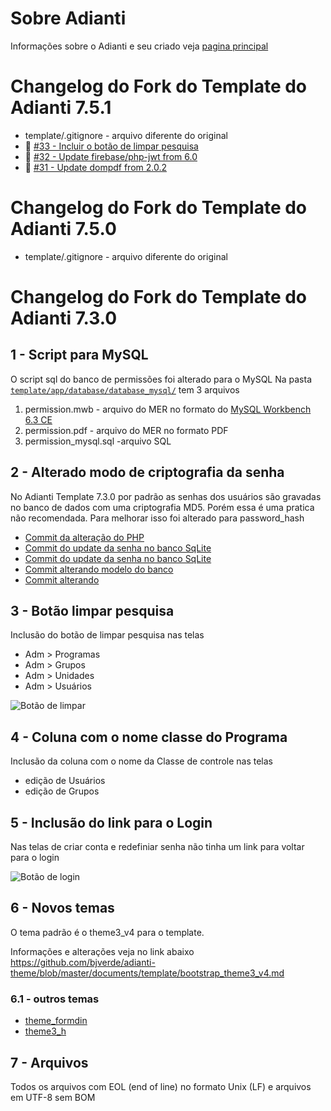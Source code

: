 # Sobre Adianti
Informações sobre o Adianti e seu criado veja  [pagina principal](../README.md)

# Changelog do Fork do Template do Adianti 7.5.1
* template/.gitignore - arquivo diferente do original
* :hammer: [#33 - Incluir o botão de limpar pesquisa](https://github.com/bjverde/adianti-fork-template/issues/33)
* :hammer: [#32 - Update firebase/php-jwt from 6.0](https://github.com/bjverde/adianti-fork-template/issues/32)
* :hammer: [#31 - Update dompdf from 2.0.2](https://github.com/bjverde/adianti-fork-template/issues/31)

# Changelog do Fork do Template do Adianti 7.5.0
* template/.gitignore - arquivo diferente do original
# Changelog do Fork do Template do Adianti 7.3.0

## 1 - Script para MySQL
O script sql do banco de permissões foi alterado para o MySQL 
Na pasta [`template/app/database/database_mysql/`](https://github.com/bjverde/adianti-template/tree/master/template/app/database/database_mysql) tem 3 arquivos

1. permission.mwb - arquivo do MER no formato do [MySQL Workbench 6.3 CE](https://www.mysql.com/products/workbench/)
1. permission.pdf - arquivo do MER no formato PDF
1. permission_mysql.sql -arquivo SQL


## 2 - Alterado modo de criptografia da senha
No Adianti Template 7.3.0 por padrão as senhas dos usuários são gravadas no banco de dados com uma criptografia MD5. Porém essa é uma pratica não recomendada. Para melhorar isso foi alterado para password_hash

* [Commit da alteração do PHP](https://github.com/bjverde/adianti-fork-template/commit/f9c69c40aa30d4d2d3413dd2bd4d90ede60d94d9)
* [Commit do update da senha no banco SqLite](https://github.com/bjverde/adianti-fork-template/commit/89f0b900d4752dcd7d4955a3e18fc5f9d342e1b8)
* [Commit do update da senha no banco SqLite](https://github.com/bjverde/adianti-fork-template/commit/89f0b900d4752dcd7d4955a3e18fc5f9d342e1b8)
* [Commit alterando modelo do banco](https://github.com/bjverde/adianti-fork-template/commit/9b3f1f5c1f4091e82116ca7f851b9b6554c0a544)
* [Commit alterando ](https://github.com/bjverde/adianti-fork-template/commit/b76c326f23e3ea3e87f90ad815e8db8754ee7d5d)

## 3 - Botão limpar pesquisa
Inclusão do botão de limpar pesquisa nas telas
* Adm > Programas
* Adm > Grupos
* Adm > Unidades
* Adm > Usuários

![Botão de limpar](img/template_71_limpar_pesquisa.png)


## 4 - Coluna com o nome classe do Programa
Inclusão da coluna com o nome da Classe de controle nas telas

* edição de Usuários
* edição de Grupos



## 5 - Inclusão do link para o Login
Nas telas de criar conta e redefiniar senha não tinha um link para voltar para o login

![Botão de login](img/template_71_senha.png)


## 6 - Novos temas

O tema padrão é o theme3_v4 para o template. 

Informações e alterações veja no link abaixo
https://github.com/bjverde/adianti-theme/blob/master/documents/template/bootstrap_theme3_v4.md

### 6.1 - outros temas
* [theme_formdin](https://github.com/bjverde/adianti-theme/blob/master/documents/template/bootstrap_theme_formdin.md)
* [theme3_h](https://github.com/bjverde/adianti-theme/blob/master/documents/template/bootstrap_theme3_h.md)

## 7 - Arquivos 
Todos os arquivos com EOL (end of line) no formato Unix (LF) e arquivos em UTF-8 sem BOM
